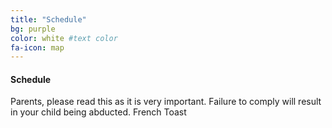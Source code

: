 ```yaml
---
title: "Schedule"
bg: purple 
color: white #text color
fa-icon: map
---
```


#### Schedule
Parents, please read this as it is very important.
Failure to comply will result in your child being abducted.
French Toast
